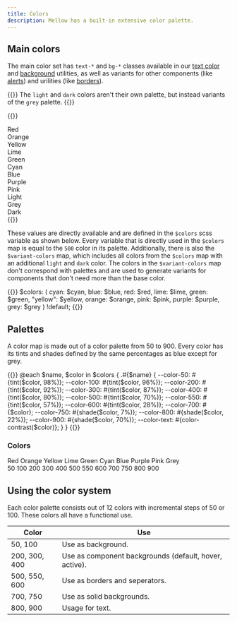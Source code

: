```yaml
---
title: Colors
description: Mellow has a built-in extensive color palette.
---
```


## Main colors
The main color set has `text-*` and `bg-*` classes available in our [text color](/utilities/color) and [background](/utilities/background) utilities, as well as variants for other components (like [alerts](/components/alert)) and urilities (like [borders](/utilities/borders)).

{{<note>}}
The `light` and `dark` colors aren't their own palette, but instead variants of the `grey` palette.
{{</note>}}

{{<example show_code="false">}}
<div class="grid grid-2 grid-sm-3 mb-5">
  <div class="red text-white p-3 rounded-sm" style="background: var(--color-700)">Red</div>
  <div class="orange text-white p-3 rounded-sm" style="background: var(--color-700)">Orange</div>
  <div class="yellow p-3 rounded-sm" style="background: var(--color-700)">Yellow</div>
  <div class="lime p-3 rounded-sm" style="background: var(--color-700)">Lime</div>
  <div class="green text-white p-3 rounded-sm" style="background: var(--color-700)">Green</div>
  <div class="cyan p-3 rounded-sm" style="background: var(--color-700)">Cyan</div>
  <div class="blue text-white p-3 rounded-sm" style="background: var(--color-700)">Blue</div>
  <div class="purple text-white p-3 rounded-sm" style="background: var(--color-700)">Purple</div>
  <div class="pink text-white p-3 rounded-sm" style="background: var(--color-700)">Pink</div>
  <div class="grey p-3 rounded-sm" style="background: var(--color-200)">Light</div>
  <div class="grey text-white p-3 rounded-sm" style="background: var(--color-700)">Grey</div>
  <div class="grey text-white p-3 rounded-sm" style="background: var(--color-900)">Dark</div>
</div>
{{</example>}}

These values are directly available and are defined in the `$colors` scss variable as shown below. Every variable that is directly used in the `$colors` map is equal to the `500` color in its palette. Additionally, there is also the `$variant-colors` map, which includes all colors from the `$colors` map with an additional `light` and `dark` color. The colors in the `$variant-colors` map don't correspond with palettes and are used to generate variants for components that don't need more than the base color.

{{<example show_preview="false" lang="scss">}}
$colors: (
  cyan: $cyan,
  blue: $blue,
  red: $red,
  lime: $lime,
  green: $green,
  "yellow": $yellow,
  orange: $orange,
  pink: $pink,
  purple: $purple,
  grey: $grey
) !default;
{{</example>}}

## Palettes
A color map is made out of a color palette from 50 to 900. Every color has its tints and shades defined by the same percentages as blue except for grey.

{{<example show_preview="false" lang="scss">}}
@each $name, $color in $colors {
  .#{$name} {
    --color-50: #{tint($color, 98%)};
    --color-100: #{tint($color, 96%)};
    --color-200: #{tint($color, 92%)};
    --color-300: #{tint($color, 87%)};
    --color-400: #{tint($color, 80%)};
    --color-500: #{tint($color, 70%)};
    --color-550: #{tint($color, 57%)};
    --color-600: #{tint($color, 28%)};
    --color-700: #{$color};
    --color-750: #{shade($color, 7%)};
    --color-800: #{shade($color, 22%)};
    --color-900: #{shade($color, 70%)};
    --color-text: #{color-contrast($color)};
  }
}
{{</example>}}

### Colors
<div class="d-flex mb-3">
  <div class="w-4 flex-shrink-0">
    <div class="grid grid-1 gap-1">
      <span style="height: 21px"></span>
      <span style="height: 48px" class="fw-bold d-flex align-items-center justify-content-end me-2">Red</span>
      <span style="height: 48px" class="fw-bold d-flex align-items-center justify-content-end me-2">Orange</span>
      <span style="height: 48px" class="fw-bold d-flex align-items-center justify-content-end me-2">Yellow</span>
      <span style="height: 48px" class="fw-bold d-flex align-items-center justify-content-end me-2">Lime</span>
      <span style="height: 48px" class="fw-bold d-flex align-items-center justify-content-end me-2">Green</span>
      <span style="height: 48px" class="fw-bold d-flex align-items-center justify-content-end me-2">Cyan</span>
      <span style="height: 48px" class="fw-bold d-flex align-items-center justify-content-end me-2">Blue</span>
      <span style="height: 48px" class="fw-bold d-flex align-items-center justify-content-end me-2">Purple</span>
      <span style="height: 48px" class="fw-bold d-flex align-items-center justify-content-end me-2">Pink</span>
      <span style="height: 48px" class="fw-bold d-flex align-items-center justify-content-end me-2">Grey</span>
    </div>
  </div>
  <div class="grid grid-1 gap-1">
    <div class="grid grid-12 gap-1">
      <span class="text-center">50</span>
      <span class="text-center">100</span>
      <span class="text-center">200</span>
      <span class="text-center">300</span>
      <span class="text-center">400</span>
      <span class="text-center">500</span>
      <span class="text-center">550</span>
      <span class="text-center">600</span>
      <span class="text-center">700</span>
      <span class="text-center">750</span>
      <span class="text-center">800</span>
      <span class="text-center">900</span>
    </div>
    <div class="grid grid-12 gap-1 red">
      <div class="py-4 rounded-sm" style="background: var(--color-50)"></div>
      <div class="py-4 rounded-sm" style="background: var(--color-100)"></div>
      <div class="py-4 rounded-sm" style="background: var(--color-200)"></div>
      <div class="py-4 rounded-sm" style="background: var(--color-300)"></div>
      <div class="py-4 rounded-sm" style="background: var(--color-400)"></div>
      <div class="py-4 rounded-sm" style="background: var(--color-500)"></div>
      <div class="py-4 rounded-sm" style="background: var(--color-550)"></div>
      <div class="py-4 rounded-sm" style="background: var(--color-600)"></div>
      <div class="py-4 rounded-sm" style="background: var(--color-700)"></div>
      <div class="py-4 rounded-sm" style="background: var(--color-750)"></div>
      <div class="py-4 rounded-sm" style="background: var(--color-800)"></div>
      <div class="py-4 rounded-sm" style="background: var(--color-900)"></div>
    </div>
    <div class="grid grid-12 gap-1 orange">
      <div class="py-4 rounded-sm" style="background: var(--color-50)"></div>
      <div class="py-4 rounded-sm" style="background: var(--color-100)"></div>
      <div class="py-4 rounded-sm" style="background: var(--color-200)"></div>
      <div class="py-4 rounded-sm" style="background: var(--color-300)"></div>
      <div class="py-4 rounded-sm" style="background: var(--color-400)"></div>
      <div class="py-4 rounded-sm" style="background: var(--color-500)"></div>
      <div class="py-4 rounded-sm" style="background: var(--color-550)"></div>
      <div class="py-4 rounded-sm" style="background: var(--color-600)"></div>
      <div class="py-4 rounded-sm" style="background: var(--color-700)"></div>
      <div class="py-4 rounded-sm" style="background: var(--color-750)"></div>
      <div class="py-4 rounded-sm" style="background: var(--color-800)"></div>
      <div class="py-4 rounded-sm" style="background: var(--color-900)"></div>
    </div>
    <div class="grid grid-12 gap-1 yellow">
      <div class="py-4 rounded-sm" style="background: var(--color-50)"></div>
      <div class="py-4 rounded-sm" style="background: var(--color-100)"></div>
      <div class="py-4 rounded-sm" style="background: var(--color-200)"></div>
      <div class="py-4 rounded-sm" style="background: var(--color-300)"></div>
      <div class="py-4 rounded-sm" style="background: var(--color-400)"></div>
      <div class="py-4 rounded-sm" style="background: var(--color-500)"></div>
      <div class="py-4 rounded-sm" style="background: var(--color-550)"></div>
      <div class="py-4 rounded-sm" style="background: var(--color-600)"></div>
      <div class="py-4 rounded-sm" style="background: var(--color-700)"></div>
      <div class="py-4 rounded-sm" style="background: var(--color-750)"></div>
      <div class="py-4 rounded-sm" style="background: var(--color-800)"></div>
      <div class="py-4 rounded-sm" style="background: var(--color-900)"></div>
    </div>
    <div class="grid grid-12 gap-1 lime">
      <div class="py-4 rounded-sm" style="background: var(--color-50)"></div>
      <div class="py-4 rounded-sm" style="background: var(--color-100)"></div>
      <div class="py-4 rounded-sm" style="background: var(--color-200)"></div>
      <div class="py-4 rounded-sm" style="background: var(--color-300)"></div>
      <div class="py-4 rounded-sm" style="background: var(--color-400)"></div>
      <div class="py-4 rounded-sm" style="background: var(--color-500)"></div>
      <div class="py-4 rounded-sm" style="background: var(--color-550)"></div>
      <div class="py-4 rounded-sm" style="background: var(--color-600)"></div>
      <div class="py-4 rounded-sm" style="background: var(--color-700)"></div>
      <div class="py-4 rounded-sm" style="background: var(--color-750)"></div>
      <div class="py-4 rounded-sm" style="background: var(--color-800)"></div>
      <div class="py-4 rounded-sm" style="background: var(--color-900)"></div>
    </div>
    <div class="grid grid-12 gap-1 green">
      <div class="py-4 rounded-sm" style="background: var(--color-50)"></div>
      <div class="py-4 rounded-sm" style="background: var(--color-100)"></div>
      <div class="py-4 rounded-sm" style="background: var(--color-200)"></div>
      <div class="py-4 rounded-sm" style="background: var(--color-300)"></div>
      <div class="py-4 rounded-sm" style="background: var(--color-400)"></div>
      <div class="py-4 rounded-sm" style="background: var(--color-500)"></div>
      <div class="py-4 rounded-sm" style="background: var(--color-550)"></div>
      <div class="py-4 rounded-sm" style="background: var(--color-600)"></div>
      <div class="py-4 rounded-sm" style="background: var(--color-700)"></div>
      <div class="py-4 rounded-sm" style="background: var(--color-750)"></div>
      <div class="py-4 rounded-sm" style="background: var(--color-800)"></div>
      <div class="py-4 rounded-sm" style="background: var(--color-900)"></div>
    </div>
    <div class="grid grid-12 gap-1 cyan">
      <div class="py-4 rounded-sm" style="background: var(--color-50)"></div>
      <div class="py-4 rounded-sm" style="background: var(--color-100)"></div>
      <div class="py-4 rounded-sm" style="background: var(--color-200)"></div>
      <div class="py-4 rounded-sm" style="background: var(--color-300)"></div>
      <div class="py-4 rounded-sm" style="background: var(--color-400)"></div>
      <div class="py-4 rounded-sm" style="background: var(--color-500)"></div>
      <div class="py-4 rounded-sm" style="background: var(--color-550)"></div>
      <div class="py-4 rounded-sm" style="background: var(--color-600)"></div>
      <div class="py-4 rounded-sm" style="background: var(--color-700)"></div>
      <div class="py-4 rounded-sm" style="background: var(--color-750)"></div>
      <div class="py-4 rounded-sm" style="background: var(--color-800)"></div>
      <div class="py-4 rounded-sm" style="background: var(--color-900)"></div>
    </div>
    <div class="grid grid-12 gap-1 blue">
      <div class="py-4 rounded-sm" style="background: var(--color-50)"></div>
      <div class="py-4 rounded-sm" style="background: var(--color-100)"></div>
      <div class="py-4 rounded-sm" style="background: var(--color-200)"></div>
      <div class="py-4 rounded-sm" style="background: var(--color-300)"></div>
      <div class="py-4 rounded-sm" style="background: var(--color-400)"></div>
      <div class="py-4 rounded-sm" style="background: var(--color-500)"></div>
      <div class="py-4 rounded-sm" style="background: var(--color-550)"></div>
      <div class="py-4 rounded-sm" style="background: var(--color-600)"></div>
      <div class="py-4 rounded-sm" style="background: var(--color-700)"></div>
      <div class="py-4 rounded-sm" style="background: var(--color-750)"></div>
      <div class="py-4 rounded-sm" style="background: var(--color-800)"></div>
      <div class="py-4 rounded-sm" style="background: var(--color-900)"></div>
    </div>
    <div class="grid grid-12 gap-1 purple">
      <div class="py-4 rounded-sm" style="background: var(--color-50)"></div>
      <div class="py-4 rounded-sm" style="background: var(--color-100)"></div>
      <div class="py-4 rounded-sm" style="background: var(--color-200)"></div>
      <div class="py-4 rounded-sm" style="background: var(--color-300)"></div>
      <div class="py-4 rounded-sm" style="background: var(--color-400)"></div>
      <div class="py-4 rounded-sm" style="background: var(--color-500)"></div>
      <div class="py-4 rounded-sm" style="background: var(--color-550)"></div>
      <div class="py-4 rounded-sm" style="background: var(--color-600)"></div>
      <div class="py-4 rounded-sm" style="background: var(--color-700)"></div>
      <div class="py-4 rounded-sm" style="background: var(--color-750)"></div>
      <div class="py-4 rounded-sm" style="background: var(--color-800)"></div>
      <div class="py-4 rounded-sm" style="background: var(--color-900)"></div>
    </div>
    <div class="grid grid-12 gap-1 pink">
      <div class="py-4 rounded-sm" style="background: var(--color-50)"></div>
      <div class="py-4 rounded-sm" style="background: var(--color-100)"></div>
      <div class="py-4 rounded-sm" style="background: var(--color-200)"></div>
      <div class="py-4 rounded-sm" style="background: var(--color-300)"></div>
      <div class="py-4 rounded-sm" style="background: var(--color-400)"></div>
      <div class="py-4 rounded-sm" style="background: var(--color-500)"></div>
      <div class="py-4 rounded-sm" style="background: var(--color-550)"></div>
      <div class="py-4 rounded-sm" style="background: var(--color-600)"></div>
      <div class="py-4 rounded-sm" style="background: var(--color-700)"></div>
      <div class="py-4 rounded-sm" style="background: var(--color-750)"></div>
      <div class="py-4 rounded-sm" style="background: var(--color-800)"></div>
      <div class="py-4 rounded-sm" style="background: var(--color-900)"></div>
    </div>
    <div class="grid grid-12 gap-1 grey">
      <div class="py-4 rounded-sm" style="background: var(--color-50)"></div>
      <div class="py-4 rounded-sm" style="background: var(--color-100)"></div>
      <div class="py-4 rounded-sm" style="background: var(--color-200)"></div>
      <div class="py-4 rounded-sm" style="background: var(--color-300)"></div>
      <div class="py-4 rounded-sm" style="background: var(--color-400)"></div>
      <div class="py-4 rounded-sm" style="background: var(--color-500)"></div>
      <div class="py-4 rounded-sm" style="background: var(--color-550)"></div>
      <div class="py-4 rounded-sm" style="background: var(--color-600)"></div>
      <div class="py-4 rounded-sm" style="background: var(--color-700)"></div>
      <div class="py-4 rounded-sm" style="background: var(--color-750)"></div>
      <div class="py-4 rounded-sm" style="background: var(--color-800)"></div>
      <div class="py-4 rounded-sm" style="background: var(--color-900)"></div>
    </div>
  </div>
</div>

## Using the color system
Each color palette consists out of 12 colors with incremental steps of 50 or 100. These colors all have a functional use.

| Color | Use |
| ----- | --- |
| 50, 100 | Use as background. |
| 200, 300, 400 | Use as component backgrounds  (default, hover, active). |
| 500, 550, 600 | Use as borders and seperators. |
| 700, 750 | Use as solid backgrounds. |
| 800, 900 | Usage for text. |
